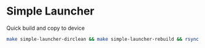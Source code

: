 # Simple Launcher

Quick build and copy to device
```bash
make simple-launcher-dirclean && make simple-launcher-rebuild && rsync -av output/build/simple-launcher-1.0/simple-launcher root@192.168.1.140:/usr/local/bin/.
```